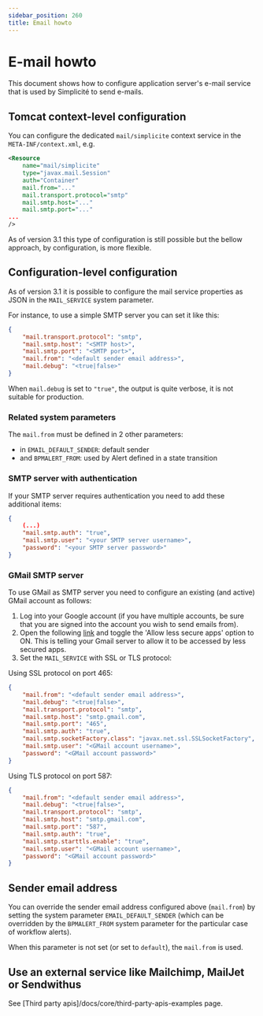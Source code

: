 ```yaml
---
sidebar_position: 260
title: Email howto
---
```


E-mail howto
============

This document shows how to configure application server's e-mail service that is used by Simplicité to send e-mails.

Tomcat context-level configuration
---------------------------------

You can configure the dedicated `mail/simplicite` context service in the  `META-INF/context.xml`, e.g.

```xml
<Resource
	name="mail/simplicite"
	type="javax.mail.Session"
	auth="Container"
	mail.from="..."
	mail.transport.protocol="smtp"
	mail.smtp.host="..."
	mail.smtp.port="..."
...
/>
```

As of version 3.1 this type of configuration is still possible but the bellow approach, by configuration, is more flexible.

Configuration-level configuration
---------------------------------

As of version 3.1 it is possible to configure the mail service properties as JSON in the `MAIL_SERVICE` system parameter.

For instance, to use a simple SMTP server you can set it like this:

```json
{
	"mail.transport.protocol": "smtp",
	"mail.smtp.host": "<SMTP host>",
	"mail.smtp.port": "<SMTP port>",
	"mail.from": "<default sender email address>",
	"mail.debug": "<true|false>"
}
```

When `mail.debug` is set to `"true"`, the output is quite verbose, it is not suitable for production.

### Related system parameters

The `mail.from` must be defined in 2 other parameters:
- in `EMAIL_DEFAULT_SENDER`: default sender
- and `BPMALERT_FROM`: used by Alert defined in a state transition


### SMTP server with authentication

If your SMTP server requires authentication you need to add these additional items:

```json
{
	(...)
	"mail.smtp.auth": "true",
	"mail.smtp.user": "<your SMTP server username>",
	"password": "<your SMTP server password>"
}
```

### GMail SMTP server

To use GMail as SMTP server you need to configure an existing (and active) GMail account as follows:

1) Log into your Google account (if you have multiple accounts, be sure that you are signed into the account you wish to send emails from).
2) Open the following [link](https://myaccount.google.com/lesssecureapps) and toggle the 'Allow less secure apps' option to ON. This is telling your Gmail server to allow it to be accessed by less secured apps.
3) Set the `MAIL_SERVICE` with SSL or TLS protocol:

Using SSL protocol on port 465:

```json
{
	"mail.from": "<default sender email address>",
	"mail.debug": "<true|false>",
	"mail.transport.protocol": "smtp",
	"mail.smtp.host": "smtp.gmail.com",
	"mail.smtp.port": "465",
	"mail.smtp.auth": "true",
	"mail.smtp.socketFactory.class": "javax.net.ssl.SSLSocketFactory",
	"mail.smtp.user": "<GMail account username>",
	"password": "<GMail account password>"
}
```

Using TLS protocol on port 587:

```json
{
	"mail.from": "<default sender email address>",
	"mail.debug": "<true|false>",
	"mail.transport.protocol": "smtp",
	"mail.smtp.host": "smtp.gmail.com",
	"mail.smtp.port": "587",
	"mail.smtp.auth": "true",
	"mail.smtp.starttls.enable": "true",
	"mail.smtp.user": "<GMail account username>",
	"password": "<GMail account password>"
}
``` 

Sender email address
--------------------

You can override the sender email address configured above (`mail.from`) by setting the system parameter `EMAIL_DEFAULT_SENDER` (which can be overridden by the `BPMALERT_FROM` system parameter for the particular case of workflow alerts).

When this parameter is not set (or set to `default`), the `mail.from` is used.

Use an external service like Mailchimp, MailJet or Sendwithus
-------------------------------------------------------------

See [Third party apis]/docs/core/third-party-apis-examples page.